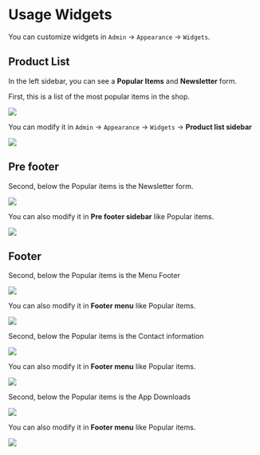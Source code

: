 # Usage Widgets

You can customize widgets in `Admin` -> `Appearance` -> `Widgets`.

## Product List

In the left sidebar, you can see a **Popular Items** and **Newsletter** form.

First, this is a list of the most popular items in the shop.

![](/iori/images/widgets-product-list-1.png)

You can modify it in `Admin` -> `Appearance` -> `Widgets` -> **Product list sidebar**

![](/iori/images/widgets-product-list-3.png)

## Pre footer
Second, below the Popular items is the Newsletter form.

![](/iori/images/widgets-pre-footer-1.png)

You can also modify it in **Pre footer sidebar** like Popular items.

![](/iori/images/widgets-pre-footer-2.png)

## Footer
Second, below the Popular items is the Menu Footer

![](/iori/images/widgets-footer-1.png)

You can also modify it in **Footer menu** like Popular items.

![](/iori/images/widgets-footer-2.png)

Second, below the Popular items is the Contact information

![](/iori/images/widgets-footer-3.png)

You can also modify it in **Footer menu** like Popular items.

![](/iori/images/widgets-footer-4.png)

Second, below the Popular items is the App Downloads

![](/iori/images/widgets-footer-5.png)

You can also modify it in **Footer menu** like Popular items.

![](/iori/images/widgets-footer-6.png)

